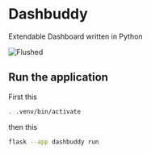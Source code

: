 # Dashbuddy
Extendable Dashboard written in Python

![Flushed](https://tenor.com/view/flushed-gif-23088083.gif)

## Run the application
First this
```bash
. .venv/bin/activate
```
then this
```bash
flask --app dashbuddy run
```
